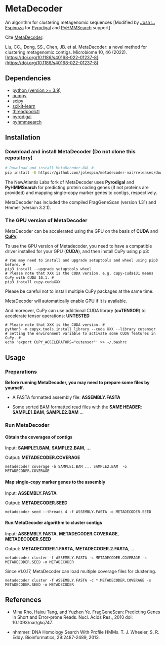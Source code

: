 # MetaDecoder

An algorithm for clustering metagenomic sequences [Modified by [Josh L. Espinoza](https://github.com/jolespin) for [Pyrodigal]((https://github.com/althonos/pyrodigal)) and [PyHMMSearch]((https://github.com/jolespin/pyhmmsearch)) support]

Cite [MetaDecoder](https://microbiomejournal.biomedcentral.com/articles/10.1186/s40168-022-01237-8):

Liu, CC., Dong, SS., Chen, JB. et al. MetaDecoder: a novel method for clustering metagenomic contigs. Microbiome 10, 46 (2022). [https://doi.org/10.1186/s40168-022-01237-8](https://doi.org/10.1186/s40168-022-01237-8)

## Dependencies

* [python (version >= 3.9)](https://www.python.org/)
* [numpy](https://pypi.org/project/numpy/)
* [scipy](https://pypi.org/project/scipy/)
* [scikit-learn](https://pypi.org/project/scikit-learn/)
* [threadpoolctl](https://pypi.org/project/threadpoolctl/)
* [pyrodigal](https://github.com/althonos/pyrodigal)
* [pyhmmsearch](https://github.com/jolespin/pyhmmsearch)

## Installation

### Download and install MetaDecoder (Do not clone this repository)

```bash
# Download and install MetaDecoder-NAL #
pip install -U https://github.com/jolespin/metadecoder-nal/releases/download/1.1.1rc3/metadecoder-1.1.1rc3.tar.gz
```

The NewAtlantis Labs fork of MetaDecoder uses **Pyrodigal** and **PyHMMSearch** for predicting protein coding genes (if not proteins are provided) and mapping single-copy marker genes to contigs, respectively.

MetaDecoder has included the compiled FragGeneScan (version 1.31) and Hmmer (version 3.2.1).

### The GPU version of MetaDecoder

MetaDecoder can be accelerated using the GPU on the basis of **CUDA** and **[CuPy](https://cupy.dev/)**.

To use the GPU version of Metadecoder, you need to have a compatible driver installed for your GPU (**CUDA**), and then install CuPy using pip3:

```shell
# You may need to install and upgrade setuptools and wheel using pip3 before. #
pip3 install --upgrade setuptools wheel
# Please note that XXX is the CUDA version. e.g. cupy-cuda101 means CuPy with CUDA 10.1. #
pip3 install cupy-cudaXXX
```

Please be careful not to install multiple CuPy packages at the same time.

MetaDecoder will automatically enable GPU if it is available.

And moreover, CuPy can use additional CUDA library (**cuTENSOR**) to accelerate tensor operations: **UNTESTED**

```shell
# Please note that XXX is the CUDA version. #
python3 -m cupyx.tools.install_library --cuda XXX --library cutensor
# Setting the environment variable to activate some CUDA features in CuPy. #
echo 'export CUPY_ACCELERATORS="cutensor"' >> ~/.bashrc
```

## Usage

### Preparations

**Before running MetaDecoder, you may need to prepare some files by yourself.**

* A FASTA formatted assembly file: **ASSEMBLY.FASTA**

* Some sorted BAM formatted read files with the **SAME HEADER**: **SAMPLE1.BAM**, **SAMPLE2.BAM** ...

### Run MetaDecoder

#### Obtain the coverages of contigs

Input: **SAMPLE1.BAM**, **SAMPLE2.BAM**, **...**

Output: **METADECODER.COVERAGE**

```shell
metadecoder coverage -b SAMPLE1.BAM ... SAMPLE2.BAM  -o METADECODER.COVERAGE
```


#### Map single-copy marker genes to the assembly

Input: **ASSEMBLY.FASTA**

Output: **METADECODER.SEED**

```shell
metadecoder seed --threads 4 -f ASSEMBLY.FASTA -o METADECODER.SEED
```

#### Run MetaDecoder algorithm to cluster contigs

Input: **ASSEMBLY.FASTA**, **METADECODER.COVERAGE**, **METADECODER.SEED**

Output: **METADECODER.1.FASTA**, **METADECODER.2.FASTA**, ...

```shell
metadecoder cluster -f ASSEMBLY.FASTA -c METADECODER.COVERAGE -s METADECODER.SEED -o METADECODER
```

Since v1.0.17, MetaDecoder can load multiple coverage files for clustering.

```shell
metadecoder cluster -f ASSEMBLY.FASTA -c *.METADECODER.COVERAGE -s METADECODER.SEED -o METADECODER
```

## References

* Mina Rho, Haixu Tang, and Yuzhen Ye. FragGeneScan: Predicting Genes in Short and Error-prone Reads. Nucl. Acids Res., 2010 doi: 10.1093/nar/gkq747.

* nhmmer: DNA Homology Search With Profile HMMs. T. J. Wheeler, S. R. Eddy. Bioinformatics, 29:2487-2489, 2013.
